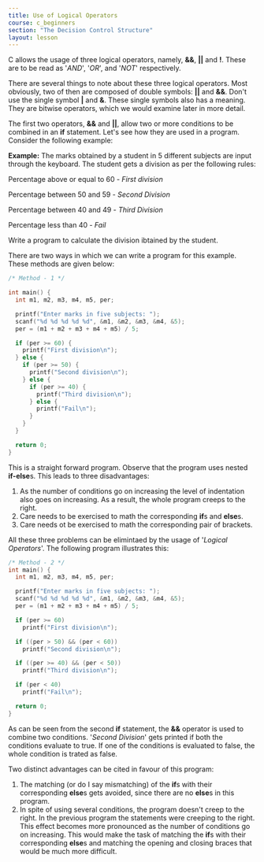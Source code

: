 ```yaml
---
title: Use of Logical Operators
course: c_beginners
section: "The Decision Control Structure"
layout: lesson
---
```


C allows the usage of three logical operators, namely, **&&**, **||** and **!**.
These are to be read as '_AND_', '_OR_', and '_NOT_' respectively.

There are several things to note about these three logical operators. Most
obviously, two of then are composed of double symbols: **||** and **&&**. Don't
use the single symbol **|** and **&**. These single symbols also has a meaning.
They are bitwise operators, which we would examine later in more detail.

The first two operators, **&&** and **||**, allow two or more conditions to be
combined in an **if** statement. Let's see how they are used in a program.
Consider the following example:

**Example:** The marks obtained by a student in 5 different subjects are input
through the keyboard. The student gets a division as per the following rules:

Percentage above or equal to 60 - _First division_

Percentage between 50 and 59 - _Second Division_

Percentage between 40 and 49 - _Third Division_

Percentage less than 40 - _Fail_

Write a program to calculate the division ibtained by the student.

There are two ways in which we can write a program for this example. These
methods are given below:

```c
/* Method - 1 */

int main() {
  int m1, m2, m3, m4, m5, per;

  printf("Enter marks in five subjects: ");
  scanf("%d %d %d %d %d", &m1, &m2, &m3, &m4, &5);
  per = (m1 + m2 + m3 + m4 + m5) / 5;

  if (per >= 60) {
    printf("First division\n");
  } else {
    if (per >= 50) {
      printf("Second division\n");
    } else {
      if (per >= 40) {
        printf("Third division\n");
      } else {
        printf("Fail\n");
      }
    }
  }

  return 0;
}
```

This is a straight forward program. Observe that the program uses nested
**if-else**s. This leads to three disadvantages:

1. As the number of conditions go on increasing the level of indentation also
   goes on increasing. As a result, the whole program creeps to the right.
2. Care needs to be exercised to math the corresponding **if**s and **else**s.
3. Care needs ot be exercised to math the corresponding pair of brackets.

All these three problems can be elimintaed by the usage of '_Logical
Operators_'. The following program illustrates this:

```c
/* Method - 2 */
int main() {
  int m1, m2, m3, m4, m5, per;

  printf("Enter marks in five subjects: ");
  scanf("%d %d %d %d %d", &m1, &m2, &m3, &m4, &5);
  per = (m1 + m2 + m3 + m4 + m5) / 5;

  if (per >= 60)
    printf("First division\n");

  if ((per > 50) && (per < 60))
    printf("Second division\n");

  if ((per >= 40) && (per < 50))
    printf("Third division\n");

  if (per < 40)
    printf("Fail\n");

  return 0;
}
```

As can be seen from the second **if** statement, the **&&** operator is used to
combine two conditions. '_Second Division_' gets printed if both the conditions
evaluate to true. If one of the conditions is evaluated to false, the whole
condition is trated as false.

Two distinct advantages can be cited in favour of this program:

1. The matching (or do I say mismatching) of the **if**s with their
   corresponding **else**s gets avoided, since there are no **else**s in this
   program.
2. In spite of using several conditions, the program doesn't creep to the right.
   In the previous program the statements were creeping to the right. This
   effect becomes more pronounced as the number of conditions go on increasing.
   This would make the task of matching the **if**s with their corresponding
   **else**s and matching the opening and closing braces that would be much more
   difficult.
